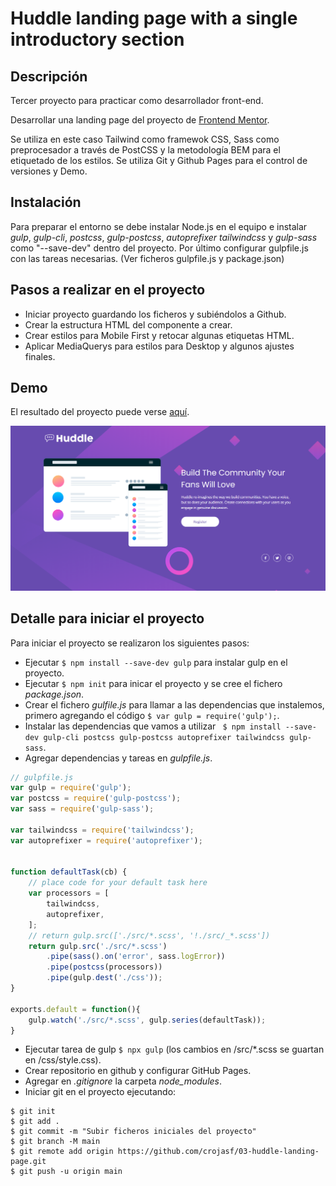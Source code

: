 # Huddle landing page with a single introductory section

## Descripción

Tercer proyecto para practicar como desarrollador front-end.

Desarrollar una landing page del proyecto de [Frontend Mentor](https://www.frontendmentor.io/challenges/huddle-landing-page-with-a-single-introductory-section-B_2Wvxgi0).

Se utiliza en este caso Tailwind como framewok CSS, Sass como preprocesador a través de PostCSS y la metodología BEM para el etiquetado de los estilos. Se utiliza Git y Github Pages para el control de versiones y Demo.

## Instalación

Para preparar el entorno se debe instalar Node.js en el equipo e instalar *gulp*, *gulp-cli*, *postcss*, *gulp-postcss*, *autoprefixer* *tailwindcss* y *gulp-sass* como "--save-dev" dentro del proyecto. Por último configurar gulpfile.js con las tareas necesarias. (Ver ficheros gulpfile.js y package.json)


## Pasos a realizar en el proyecto

+ Iniciar proyecto guardando los ficheros y subiéndolos a Github.
+ Crear la estructura HTML del componente a crear.
+ Crear estilos para Mobile First y retocar algunas etiquetas HTML.
+ Aplicar MediaQuerys para estilos para Desktop y algunos ajustes finales.

## Demo
El resultado del proyecto puede verse [aquí](https://crojasf.github.io/03-huddle-landing-page/).

![desktop-final](/design/desktop-final.png)



## Detalle para iniciar el proyecto
Para iniciar el proyecto se realizaron los siguientes pasos:

+ Ejecutar `$ npm install --save-dev gulp` para instalar gulp en el proyecto.
+ Ejecutar `$ npm init` para inicar el proyecto y se cree el fichero *package.json*.
+ Crear el fichero *gulfile.js* para llamar a las dependencias que instalemos, primero agregando el código `$ var gulp = require('gulp');`.
+ Instalar las dependencias que vamos a utilizar ` $ npm install --save-dev gulp-cli postcss gulp-postcss autoprefixer tailwindcss gulp-sass`.
+ Agregar dependencias y tareas en *gulpfile.js*.

```js
// gulpfile.js
var gulp = require('gulp');
var postcss = require('gulp-postcss');
var sass = require('gulp-sass');

var tailwindcss = require('tailwindcss');
var autoprefixer = require('autoprefixer');


function defaultTask(cb) {
	// place code for your default task here
	var processors = [
		tailwindcss,
		autoprefixer,
	];
	// return gulp.src(['./src/*.scss', '!./src/_*.scss'])
	return gulp.src('./src/*.scss')
		.pipe(sass().on('error', sass.logError))
		.pipe(postcss(processors))
		.pipe(gulp.dest('./css'));
}

exports.default = function(){
	gulp.watch('./src/*.scss', gulp.series(defaultTask));
}
```
+ Ejecutar tarea de gulp `$ npx gulp` (los cambios en /src/*.scss se guartan en /css/style.css).
+ Crear repositorio en github y configurar GitHub Pages.
+ Agregar en *.gitignore* la carpeta *node_modules*.
+ Iniciar git en el proyecto ejecutando:
```
$ git init
$ git add .
$ git commit -m "Subir ficheros iniciales del proyecto"
$ git branch -M main
$ git remote add origin https://github.com/crojasf/03-huddle-landing-page.git
$ git push -u origin main
```




